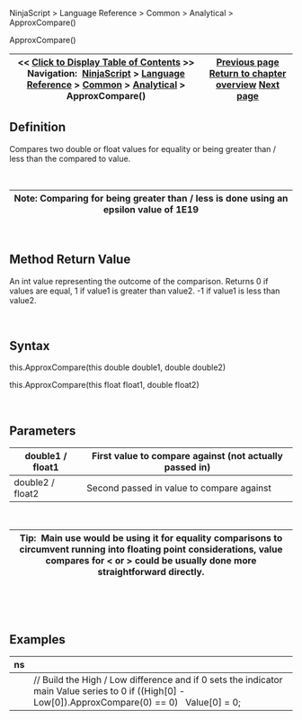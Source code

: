 ﻿


NinjaScript \> Language Reference \> Common \> Analytical \> ApproxCompare()






















ApproxCompare()







| \<\< [Click to Display Table of Contents](approxcompare.md) \>\> **Navigation:**     [NinjaScript](ninjascript.md) \> [Language Reference](language_reference_wip.md) \> [Common](common.md) \> [Analytical](market_data.md) \> ApproxCompare() | [Previous page](market_data.md) [Return to chapter overview](market_data.md) [Next page](countif.md) |
| --- | --- |











## Definition


Compares two double or float values for equality or being greater than / less than the compared to value.


 




| Note: Comparing for being greater than / less is done using an epsilon value of 1E19 |
| --- |



 


## Method Return Value


An int value representing the outcome of the comparison. Returns 0 if values are equal, 1 if value1 is greater than value2\. \-1 if value1 is less than value2\.


 


## Syntax


this.ApproxCompare(this double double1, double double2\)  

this.ApproxCompare(this float float1, double float2\)  

 


## Parameters




| double1 / float1 | First value to compare against (not actually passed in) |
| --- | --- |
| double2 / float2 | Second passed in value to compare against |



 




| Tip:  Main use would be using it for equality comparisons to circumvent running into floating point considerations, value compares for \< or \> could be usually done more straightforward directly. |
| --- |



 


 


## Examples




| ns | |
| --- | --- |
|  | // Build the High / Low difference and if 0 sets the indicator main Value series to 0 if ((High\[0] \- Low\[0]).ApproxCompare(0) \=\= 0)    Value\[0] \= 0; |



 









